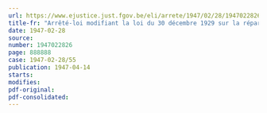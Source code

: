 ```yaml
---
url: https://www.ejustice.just.fgov.be/eli/arrete/1947/02/28/1947022826/justel
title-fr: "Arrêté-loi modifiant la loi du 30 décembre 1929 sur la réparation des accidents survenus aux gens de mer"
date: 1947-02-28
source:
number: 1947022826
page: 888888
case: 1947-02-28/55
publication: 1947-04-14
starts:
modifies:
pdf-original:
pdf-consolidated:
---
```


